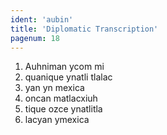 ```yaml
---
ident: 'aubin'
title: 'Diplomatic Transcription'
pagenum: 18
---
```

1.    Auhniman ycom mi
2.    quanique ynatli tlalac
3.	yan yn mexica
4.	oncan matlacxiuh
5.	tique ozce ynatlitla
6.	lacyan ymexica
